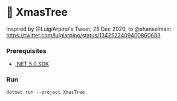 # 🎄 XmasTree

Inspired by @LuigiArpino's Tweet, 25 Dec 2020, to @shanselman: https://twitter.com/luigiarpino/status/1342522409400860683


### Prerequisites

* [.NET 5.0 SDK](https://dot.net/get-dotnet5)


### Run

```
dotnet run --project XmasTree
```